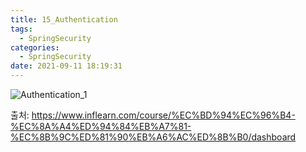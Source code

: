 ```yaml
---
title: 15_Authentication
tags:
  - SpringSecurity
categories:
  - SpringSecurity
date: 2021-09-11 18:19:31
---
```


![Authentication_1](/review_img/Authentication_16/1.PNG)


출처: https://www.inflearn.com/course/%EC%BD%94%EC%96%B4-%EC%8A%A4%ED%94%84%EB%A7%81-%EC%8B%9C%ED%81%90%EB%A6%AC%ED%8B%B0/dashboard

